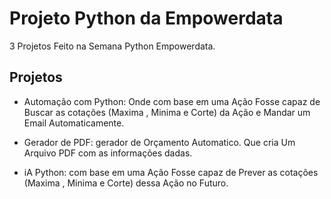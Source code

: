 # Projeto Python da Empowerdata

3 Projetos Feito na Semana Python Empowerdata.



## Projetos

- Automação com Python: Onde com base em uma Ação Fosse capaz de Buscar as cotações (Maxima , Minima e Corte) da Ação e Mandar um Email Automaticamente.

- Gerador de PDF: gerador de Orçamento Automatico. Que cria Um Arquivo PDF com as informações dadas.

- iA Python: com base em uma Ação Fosse capaz de Prever as cotações (Maxima , Minima e Corte) dessa Ação no Futuro.
